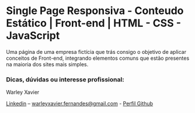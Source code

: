 # Single Page Responsiva - Conteudo Estático | Front-end | HTML - CSS - JavaScript
Uma página de uma empresa fictícia que trás consigo o objetivo de aplicar conceitos de Front-end, integrando elementos comuns que estão presentes na maioria dos sites mais simples.

### Dicas, dúvidas ou interesse profissional:

Warley Xavier

[Linkedin](https://www.linkedin.com/in/warley-xavier-a8b8811b7) – warleyxavier.fernandes@gmail.com - 
[Perfil Github](https://github.com/wrlxavier)

